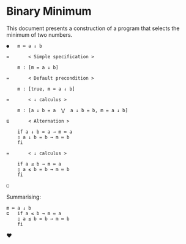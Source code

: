 # Binary Minimum

This document presents a construction of a program that selects the minimum of two numbers.

```
●	m ≔ a ↓ b

=		< Simple specification >

	m : [m = a ↓ b]

=		< Default precondition >

	m : [true, m = a ↓ b]

=		< ↓ calculus >

	m : [a ↓ b = a  ⋁  a ↓ b = b, m = a ↓ b]

⊑		< Alternation >

	if a ↓ b = a → m ≔ a
	▯ a ↓ b = b → m ≔ b
	fi

=		< ↓ calculus >

	if a ≤ b → m ≔ a
	▯ a ≤ b = b → m ≔ b
	fi

▢
```

Summarising:

```
m ≔ a ↓ b 
⊑	if a ≤ b → m ≔ a
	▯ a ≤ b = b → m ≔ b
	fi  
```

❤️